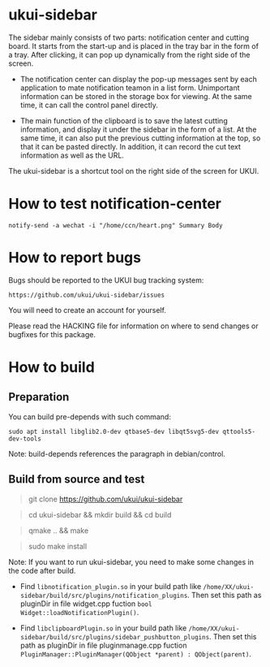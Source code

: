 # ukui-sidebar
The sidebar mainly consists of two parts: notification center and cutting board. It starts from the start-up and is placed in the tray bar in the form of a tray. After clicking, it can pop up dynamically from the right side of the screen.

  + The notification center can display the pop-up messages sent by each application to mate notification teamon in a list form. Unimportant information can be stored in the storage box for viewing. At the same time, it can call the control panel directly.


  + The main function of the clipboard is to save the latest cutting information, and display it under the sidebar in the form of a list. At the same time, it can also put the previous cutting information at the top, so that it can be pasted directly. In addition, it can record the cut text information as well as the URL.

The ukui-sidebar is a shortcut tool on the right side of the screen for UKUI.

# How to test notification-center
`notify-send -a wechat -i "/home/ccn/heart.png" Summary Body`

# How to report bugs
Bugs should be reported to the UKUI bug tracking system:

	https://github.com/ukui/ukui-sidebar/issues

You will need to create an account for yourself.

Please read the HACKING file for information on where to send changes or
bugfixes for this package.

# How to build
## Preparation
You can build pre-depends with such command:

`sudo apt install libglib2.0-dev qtbase5-dev libqt5svg5-dev qttools5-dev-tools`

Note: build-depends references the paragraph in debian/control.

## Build from source and test

> git clone https://github.com/ukui/ukui-sidebar

> cd ukui-sidebar && mkdir build && cd build

> qmake .. && make

> sudo make install

Note: If you want to run ukui-sidebar, you need to make some changes in the code after build.
  + Find `libnotification_plugin.so` in your build path like `/home/XX/ukui-sidebar/build/src/plugins/notification_plugins`. Then set this path as pluginDir in file widget.cpp fuction `bool Widget::loadNotificationPlugin()`.
  
  + Find `libclipboardPlugin.so` in your build path like `/home/XX/ukui-sidebar/build/src/plugins/sidebar_pushbutton_plugins`. Then set this path as pluginDir in file pluginmanage.cpp fuction `PluginManager::PluginManager(QObject *parent) : QObject(parent)`.